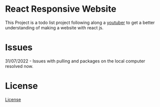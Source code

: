 # React Responsive Website

This Project is a todo list project following along a [youtuber](https://www.youtube.com/watch?v=3nLTB_E6XAM) to get a better understanding of making a website with react js.

# Issues

31/07/2022 - Issues with pulling and packages on the local computer resolved now.

# License
[License](LICENSE)

